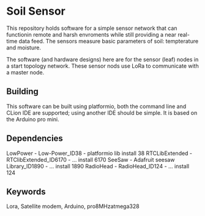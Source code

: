 
# Soil Sensor

This repository holds software for a simple sensor network that can
functionin remote and harsh envroments while still providing a near
real-time data feed.  The sensors measure basic parameters of soil:
tempterature and moisture.

The software (and hardware designs) here are for the sensor (leaf)
nodes in a start topology network. These sensor nods use LoRa to
communicate with a master node.

## Building

This software can be built using platformio, both the command line and
CLion IDE are supported; using another IDE should be simple. It is
based on the Arduino pro mini.

## Dependencies

LowPower - Low-Power_ID38 - platformio lib install 38
RTCLibExtended - RTClibExtended_ID6170 - ... install 6170
SeeSaw - Adafruit seesaw Library_ID1890	- ... install 1890
RadioHead - RadioHead_ID124 - ... install 124

## Keywords

Lora, Satellite modem, Arduino, pro8MHzatmega328
